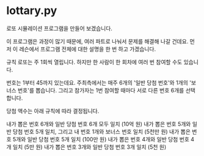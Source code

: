 # lottary.py

로또 시뮬레이션 프로그램을 만들어 보겠습니다.

이 프로그램은 과정이 많기 때문에, 여러 파트로 나눠서 문제를 해결해 나갈 건데요. 먼저 이 레슨에서 프로그램 전체에 대한 설명을 한 번 하고 가겠습니다.

규칙
로또는 주 1회씩 열립니다. 하지만 한 사람이 한 회차에 여러 번 참여할 수도 있습니다.

번호는 1부터 45까지 있는데요. 주최측에서는 매주 6개의 '일반 당첨 번호'와 1개의 '보너스 번호'를 뽑습니다. 그리고 참가자는 1번 참여할 때마다 서로 다른 번호 6개를 선택합니다.

당첨 액수는 아래 규칙에 따라 결정됩니다.

내가 뽑은 번호 6개와 일반 당첨 번호 6개 모두 일치 (10억 원)
내가 뽑은 번호 5개와 일반 당첨 번호 5개 일치, 그리고 내 번호 1개와 보너스 번호 일치 (5천만 원)
내가 뽑은 번호 5개와 일반 당첨 번호 5개 일치 (100만 원)
내가 뽑은 번호 4개와 일반 당첨 번호 4개 일치 (5만 원)
내가 뽑은 번호 3개와 일반 당첨 번호 3개 일치 (5천 원)
